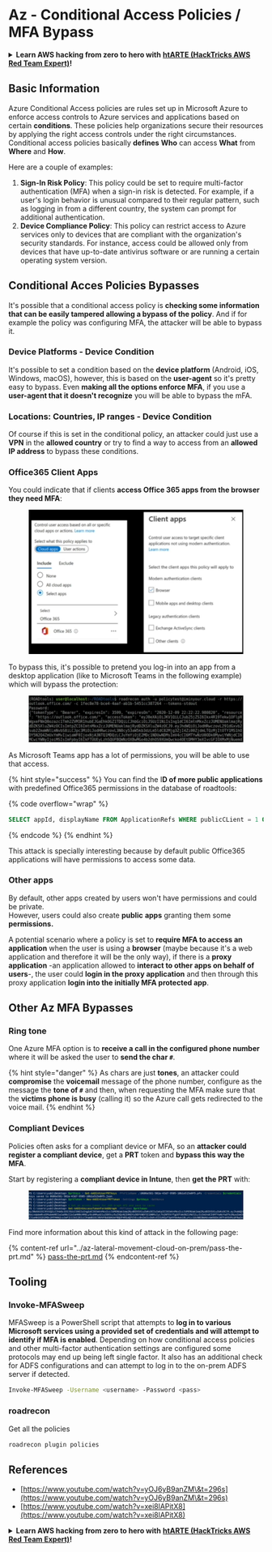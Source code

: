 # Az - Conditional Access Policies / MFA Bypass

<details>

<summary><strong>Learn AWS hacking from zero to hero with</strong> <a href="https://training.hacktricks.xyz/courses/arte"><strong>htARTE (HackTricks AWS Red Team Expert)</strong></a><strong>!</strong></summary>

Other ways to support HackTricks:

* If you want to see your **company advertised in HackTricks** or **download HackTricks in PDF** Check the [**SUBSCRIPTION PLANS**](https://github.com/sponsors/carlospolop)!
* Get the [**official PEASS & HackTricks swag**](https://peass.creator-spring.com)
* Discover [**The PEASS Family**](https://opensea.io/collection/the-peass-family), our collection of exclusive [**NFTs**](https://opensea.io/collection/the-peass-family)
* **Join the** 💬 [**Discord group**](https://discord.gg/hRep4RUj7f) or the [**telegram group**](https://t.me/peass) or **follow** me on **Twitter** 🐦 [**@carlospolopm**](https://twitter.com/carlospolopm)**.**
* **Share your hacking tricks by submitting PRs to the** [**HackTricks**](https://github.com/carlospolop/hacktricks) and [**HackTricks Cloud**](https://github.com/carlospolop/hacktricks-cloud) github repos.

</details>

## Basic Information

Azure Conditional Access policies are rules set up in Microsoft Azure to enforce access controls to Azure services and applications based on certain **conditions**. These policies help organizations secure their resources by applying the right access controls under the right circumstances.\
Conditional access policies basically **defines** **Who** can access **What** from **Where** and **How**.

Here are a couple of examples:

1. **Sign-In Risk Policy**: This policy could be set to require multi-factor authentication (MFA) when a sign-in risk is detected. For example, if a user's login behavior is unusual compared to their regular pattern, such as logging in from a different country, the system can prompt for additional authentication.
2. **Device Compliance Policy**: This policy can restrict access to Azure services only to devices that are compliant with the organization's security standards. For instance, access could be allowed only from devices that have up-to-date antivirus software or are running a certain operating system version.

## Conditional Acces Policies Bypasses

It's possible that a conditional access policy is **checking some information that can be easily tampered allowing a bypass of the policy**. And if for example the policy was configuring MFA, the attacker will be able to bypass it.

### Device Platforms - Device Condition

It's possible to set a condition based on the **device platform** (Android, iOS, Windows, macOS), however, this is based on the **user-agent** so it's pretty easy to bypass. Even **making all the options enforce MFA**, if you use a **user-agent that it doesn't recognize** you will be able to bypass the mFA.

### Locations: Countries, IP ranges - Device Condition

Of course if this is set in the conditional policy, an attacker could just use a **VPN** in the **allowed country** or try to find a way to access from an **allowed IP address** to bypass these conditions.

### Office365 Client Apps

You could indicate that if clients **access Office 365 apps from the browser they need MFA**:

<figure><img src="../../../.gitbook/assets/image (129).png" alt=""><figcaption></figcaption></figure>

To bypass this, it's possible to pretend you log-in into an app from a desktop application (like to Microsoft Teams in the following example) which will bypass the protection:

<figure><img src="../../../.gitbook/assets/image (130).png" alt=""><figcaption></figcaption></figure>

As Microsoft Teams app has a lot of permissions, you will be able to use that access.

{% hint style="success" %}
You can find the I**D of more public applications** with predefined Office365 permissions in the database of roadtools:

{% code overflow="wrap" %}
```sql
SELECT appId, displayName FROM ApplicationRefs WHERE publicCLient = 1 ORDER BY displayName ASC
```
{% endcode %}
{% endhint %}

This attack is specially interesting because by default public Office365 applications will have permissions to access some data.

### Other apps

By default, other apps created by users won't have permissions and could be private.\
However, users could also create **public** **apps** granting them some **permissions.**

A potential scenario where a policy is set to **require MFA to access an application** when the user is using a **browser** (maybe because it's a web application and therefore it will be the only way), if there is a **proxy application** -an application allowed to **interact to other apps on behalf of users**-, the user could **login in the proxy application** and then through this proxy application **login into the initially MFA protected app**.

## Other Az MFA Bypasses

### Ring tone

One Azure MFA option is to **receive a call in the configured phone number** where it will be asked the user to **send the char `#`**.

{% hint style="danger" %}
As chars are just **tones**, an attacker could **compromise** the **voicemail** message of the phone number, configure as the message the **tone of `#`** and then, when requesting the MFA make sure that the **victims phone is busy** (calling it) so the Azure call gets redirected to the voice mail.
{% endhint %}

### Compliant Devices

Policies often asks for a compliant device or MFA, so an **attacker could register a compliant device**, get a **PRT** token and **bypass this way the MFA**.

Start by registering a **compliant device in Intune**, then **get the PRT** with:

<figure><img src="../../../.gitbook/assets/image (131).png" alt=""><figcaption></figcaption></figure>

Find more information about this kind of attack in the following page:

{% content-ref url="../az-lateral-movement-cloud-on-prem/pass-the-prt.md" %}
[pass-the-prt.md](../az-lateral-movement-cloud-on-prem/pass-the-prt.md)
{% endcontent-ref %}

## Tooling

### Invoke-MFASweep

MFASweep is a PowerShell script that attempts to **log in to various Microsoft services using a provided set of credentials and will attempt to identify if MFA is enabled**. Depending on how conditional access policies and other multi-factor authentication settings are configured some protocols may end up being left single factor. It also has an additional check for ADFS configurations and can attempt to log in to the on-prem ADFS server if detected.

```bash
Invoke-MFASweep -Username <username> -Password <pass>
```

### roadrecon

Get all the policies

```bash
roadrecon plugin policies
```

## References

* [https://www.youtube.com/watch?v=yOJ6yB9anZM\&t=296s](https://www.youtube.com/watch?v=yOJ6yB9anZM\&t=296s)
* [https://www.youtube.com/watch?v=xei8lAPitX8](https://www.youtube.com/watch?v=xei8lAPitX8)

<details>

<summary><strong>Learn AWS hacking from zero to hero with</strong> <a href="https://training.hacktricks.xyz/courses/arte"><strong>htARTE (HackTricks AWS Red Team Expert)</strong></a><strong>!</strong></summary>

Other ways to support HackTricks:

* If you want to see your **company advertised in HackTricks** or **download HackTricks in PDF** Check the [**SUBSCRIPTION PLANS**](https://github.com/sponsors/carlospolop)!
* Get the [**official PEASS & HackTricks swag**](https://peass.creator-spring.com)
* Discover [**The PEASS Family**](https://opensea.io/collection/the-peass-family), our collection of exclusive [**NFTs**](https://opensea.io/collection/the-peass-family)
* **Join the** 💬 [**Discord group**](https://discord.gg/hRep4RUj7f) or the [**telegram group**](https://t.me/peass) or **follow** me on **Twitter** 🐦 [**@carlospolopm**](https://twitter.com/carlospolopm)**.**
* **Share your hacking tricks by submitting PRs to the** [**HackTricks**](https://github.com/carlospolop/hacktricks) and [**HackTricks Cloud**](https://github.com/carlospolop/hacktricks-cloud) github repos.

</details>

